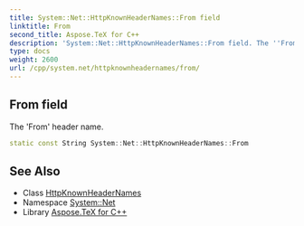```yaml
---
title: System::Net::HttpKnownHeaderNames::From field
linktitle: From
second_title: Aspose.TeX for C++
description: 'System::Net::HttpKnownHeaderNames::From field. The ''From'' header name in C++.'
type: docs
weight: 2600
url: /cpp/system.net/httpknownheadernames/from/
---
```

## From field


The 'From' header name.

```cpp
static const String System::Net::HttpKnownHeaderNames::From
```

## See Also

* Class [HttpKnownHeaderNames](../)
* Namespace [System::Net](../../)
* Library [Aspose.TeX for C++](../../../)
